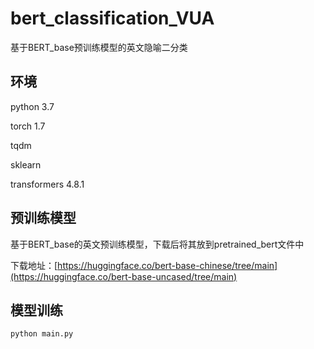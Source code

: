 # bert_classification_VUA
基于BERT_base预训练模型的英文隐喻二分类

## 环境

python 3.7

torch 1.7

tqdm

sklearn

transformers 4.8.1

## 预训练模型

基于BERT_base的英文预训练模型，下载后将其放到pretrained_bert文件中

下载地址：[https://huggingface.co/bert-base-chinese/tree/main](https://huggingface.co/bert-base-uncased/tree/main)

## 模型训练
```
python main.py
```
